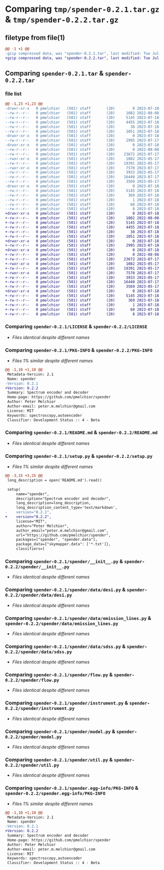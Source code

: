# Comparing `tmp/spender-0.2.1.tar.gz` & `tmp/spender-0.2.2.tar.gz`

## filetype from file(1)

```diff
@@ -1 +1 @@
-gzip compressed data, was "spender-0.2.1.tar", last modified: Tue Jul 18 02:28:43 2023, max compression
+gzip compressed data, was "spender-0.2.2.tar", last modified: Tue Jul 18 02:55:16 2023, max compression
```

## Comparing `spender-0.2.1.tar` & `spender-0.2.2.tar`

### file list

```diff
@@ -1,23 +1,23 @@
-drwxr-xr-x   0 pmelchior   (501) staff       (20)        0 2023-07-18 02:28:43.585621 spender-0.2.1/
--rw-r--r--   0 pmelchior   (501) staff       (20)     1082 2022-08-08 22:13:56.000000 spender-0.2.1/LICENSE
--rw-r--r--   0 pmelchior   (501) staff       (20)     5145 2023-07-18 02:28:43.585412 spender-0.2.1/PKG-INFO
--rw-r--r--   0 pmelchior   (501) staff       (20)     4455 2023-07-18 02:15:37.000000 spender-0.2.1/README.md
--rw-r--r--   0 pmelchior   (501) staff       (20)       38 2023-07-18 02:28:43.585670 spender-0.2.1/setup.cfg
--rw-r--r--   0 pmelchior   (501) staff       (20)     1051 2023-07-18 02:21:54.000000 spender-0.2.1/setup.py
-drwxr-xr-x   0 pmelchior   (501) staff       (20)        0 2023-07-18 02:28:43.580327 spender-0.2.1/spender/
--rw-r--r--   0 pmelchior   (501) staff       (20)     2995 2023-07-17 20:35:16.000000 spender-0.2.1/spender/__init__.py
-drwxr-xr-x   0 pmelchior   (501) staff       (20)        0 2023-07-18 02:28:43.584739 spender-0.2.1/spender/data/
--rw-r--r--   0 pmelchior   (501) staff       (20)        0 2022-08-08 22:13:56.000000 spender-0.2.1/spender/data/__init__.py
--rw-r--r--   0 pmelchior   (501) staff       (20)    23672 2023-07-17 17:44:22.000000 spender-0.2.1/spender/data/desi.py
--rwxr-xr-x   0 pmelchior   (501) staff       (20)     1082 2023-05-17 22:05:49.000000 spender-0.2.1/spender/data/emission_lines.py
--rw-r--r--   0 pmelchior   (501) staff       (20)    19391 2023-05-17 22:05:49.000000 spender-0.2.1/spender/data/sdss.py
--rwxr-xr-x   0 pmelchior   (501) staff       (20)     7570 2023-07-17 21:35:41.000000 spender-0.2.1/spender/flow.py
--rw-r--r--   0 pmelchior   (501) staff       (20)     3933 2023-05-17 22:05:49.000000 spender-0.2.1/spender/instrument.py
--rw-r--r--   0 pmelchior   (501) staff       (20)    16440 2023-07-17 20:05:39.000000 spender-0.2.1/spender/model.py
--rw-r--r--   0 pmelchior   (501) staff       (20)     3569 2023-05-17 22:05:49.000000 spender-0.2.1/spender/util.py
-drwxr-xr-x   0 pmelchior   (501) staff       (20)        0 2023-07-18 02:28:43.581108 spender-0.2.1/spender.egg-info/
--rw-r--r--   0 pmelchior   (501) staff       (20)     5145 2023-07-18 02:28:43.000000 spender-0.2.1/spender.egg-info/PKG-INFO
--rw-r--r--   0 pmelchior   (501) staff       (20)      369 2023-07-18 02:28:43.000000 spender-0.2.1/spender.egg-info/SOURCES.txt
--rw-r--r--   0 pmelchior   (501) staff       (20)        1 2023-07-18 02:28:43.000000 spender-0.2.1/spender.egg-info/dependency_links.txt
--rw-r--r--   0 pmelchior   (501) staff       (20)       68 2023-07-18 02:28:43.000000 spender-0.2.1/spender.egg-info/requires.txt
--rw-r--r--   0 pmelchior   (501) staff       (20)        8 2023-07-18 02:28:43.000000 spender-0.2.1/spender.egg-info/top_level.txt
+drwxr-xr-x   0 pmelchior   (501) staff       (20)        0 2023-07-18 02:55:16.247034 spender-0.2.2/
+-rw-r--r--   0 pmelchior   (501) staff       (20)     1082 2022-08-08 22:13:56.000000 spender-0.2.2/LICENSE
+-rw-r--r--   0 pmelchior   (501) staff       (20)     5145 2023-07-18 02:55:16.246860 spender-0.2.2/PKG-INFO
+-rw-r--r--   0 pmelchior   (501) staff       (20)     4455 2023-07-18 02:15:37.000000 spender-0.2.2/README.md
+-rw-r--r--   0 pmelchior   (501) staff       (20)       38 2023-07-18 02:55:16.247082 spender-0.2.2/setup.cfg
+-rw-r--r--   0 pmelchior   (501) staff       (20)     1051 2023-07-18 02:50:30.000000 spender-0.2.2/setup.py
+drwxr-xr-x   0 pmelchior   (501) staff       (20)        0 2023-07-18 02:55:16.244194 spender-0.2.2/spender/
+-rw-r--r--   0 pmelchior   (501) staff       (20)     2995 2023-07-18 02:39:17.000000 spender-0.2.2/spender/__init__.py
+drwxr-xr-x   0 pmelchior   (501) staff       (20)        0 2023-07-18 02:55:16.246208 spender-0.2.2/spender/data/
+-rw-r--r--   0 pmelchior   (501) staff       (20)        0 2022-08-08 22:13:56.000000 spender-0.2.2/spender/data/__init__.py
+-rw-r--r--   0 pmelchior   (501) staff       (20)    23672 2023-07-17 17:44:22.000000 spender-0.2.2/spender/data/desi.py
+-rwxr-xr-x   0 pmelchior   (501) staff       (20)     1082 2023-05-17 22:05:49.000000 spender-0.2.2/spender/data/emission_lines.py
+-rw-r--r--   0 pmelchior   (501) staff       (20)    19391 2023-05-17 22:05:49.000000 spender-0.2.2/spender/data/sdss.py
+-rwxr-xr-x   0 pmelchior   (501) staff       (20)     7570 2023-07-17 21:35:41.000000 spender-0.2.2/spender/flow.py
+-rw-r--r--   0 pmelchior   (501) staff       (20)     3933 2023-05-17 22:05:49.000000 spender-0.2.2/spender/instrument.py
+-rw-r--r--   0 pmelchior   (501) staff       (20)    16440 2023-07-17 20:05:39.000000 spender-0.2.2/spender/model.py
+-rw-r--r--   0 pmelchior   (501) staff       (20)     3569 2023-05-17 22:05:49.000000 spender-0.2.2/spender/util.py
+drwxr-xr-x   0 pmelchior   (501) staff       (20)        0 2023-07-18 02:55:16.245042 spender-0.2.2/spender.egg-info/
+-rw-r--r--   0 pmelchior   (501) staff       (20)     5145 2023-07-18 02:55:16.000000 spender-0.2.2/spender.egg-info/PKG-INFO
+-rw-r--r--   0 pmelchior   (501) staff       (20)      369 2023-07-18 02:55:16.000000 spender-0.2.2/spender.egg-info/SOURCES.txt
+-rw-r--r--   0 pmelchior   (501) staff       (20)        1 2023-07-18 02:55:16.000000 spender-0.2.2/spender.egg-info/dependency_links.txt
+-rw-r--r--   0 pmelchior   (501) staff       (20)       68 2023-07-18 02:55:16.000000 spender-0.2.2/spender.egg-info/requires.txt
+-rw-r--r--   0 pmelchior   (501) staff       (20)        8 2023-07-18 02:55:16.000000 spender-0.2.2/spender.egg-info/top_level.txt
```

### Comparing `spender-0.2.1/LICENSE` & `spender-0.2.2/LICENSE`

 * *Files identical despite different names*

### Comparing `spender-0.2.1/PKG-INFO` & `spender-0.2.2/PKG-INFO`

 * *Files 1% similar despite different names*

```diff
@@ -1,10 +1,10 @@
 Metadata-Version: 2.1
 Name: spender
-Version: 0.2.1
+Version: 0.2.2
 Summary: Spectrum encoder and decoder
 Home-page: https://github.com/pmelchior/spender
 Author: Peter Melchior
 Author-email: peter.m.melchior@gmail.com
 License: MIT
 Keywords: spectroscopy,autoencoder
 Classifier: Development Status :: 4 - Beta
```

### Comparing `spender-0.2.1/README.md` & `spender-0.2.2/README.md`

 * *Files identical despite different names*

### Comparing `spender-0.2.1/setup.py` & `spender-0.2.2/setup.py`

 * *Files 1% similar despite different names*

```diff
@@ -3,15 +3,15 @@
 long_description = open('README.md').read()
 
 setup(
     name="spender",
     description="Spectrum encoder and decoder",
     long_description=long_description,
     long_description_content_type='text/markdown',
-    version="0.2.1",
+    version="0.2.2",
     license="MIT",
     author="Peter Melchior",
     author_email="peter.m.melchior@gmail.com",
     url="https://github.com/pmelchior/spender",
     packages=["spender", "spender.data"],
     package_data={"skymapper.data": ['*.txt']},
     classifiers=[
```

### Comparing `spender-0.2.1/spender/__init__.py` & `spender-0.2.2/spender/__init__.py`

 * *Files identical despite different names*

### Comparing `spender-0.2.1/spender/data/desi.py` & `spender-0.2.2/spender/data/desi.py`

 * *Files identical despite different names*

### Comparing `spender-0.2.1/spender/data/emission_lines.py` & `spender-0.2.2/spender/data/emission_lines.py`

 * *Files identical despite different names*

### Comparing `spender-0.2.1/spender/data/sdss.py` & `spender-0.2.2/spender/data/sdss.py`

 * *Files identical despite different names*

### Comparing `spender-0.2.1/spender/flow.py` & `spender-0.2.2/spender/flow.py`

 * *Files identical despite different names*

### Comparing `spender-0.2.1/spender/instrument.py` & `spender-0.2.2/spender/instrument.py`

 * *Files identical despite different names*

### Comparing `spender-0.2.1/spender/model.py` & `spender-0.2.2/spender/model.py`

 * *Files identical despite different names*

### Comparing `spender-0.2.1/spender/util.py` & `spender-0.2.2/spender/util.py`

 * *Files identical despite different names*

### Comparing `spender-0.2.1/spender.egg-info/PKG-INFO` & `spender-0.2.2/spender.egg-info/PKG-INFO`

 * *Files 1% similar despite different names*

```diff
@@ -1,10 +1,10 @@
 Metadata-Version: 2.1
 Name: spender
-Version: 0.2.1
+Version: 0.2.2
 Summary: Spectrum encoder and decoder
 Home-page: https://github.com/pmelchior/spender
 Author: Peter Melchior
 Author-email: peter.m.melchior@gmail.com
 License: MIT
 Keywords: spectroscopy,autoencoder
 Classifier: Development Status :: 4 - Beta
```


